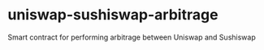 # uniswap-sushiswap-arbitrage
Smart contract for performing arbitrage between Uniswap and Sushiswap
